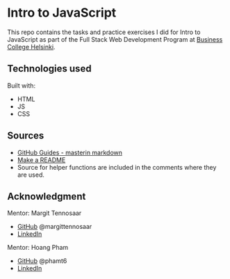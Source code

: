 # Intro to JavaScript

This repo contains the tasks and practice exercises I did for Intro to JavaScript as part of the Full Stack Web Development Program at [Business College Helsinki](https://en.bc.fi/qualifications/full-stack-web-developer-program/).

## Technologies used

Built with:

- HTML
- JS
- CSS

## Sources

- [GitHub Guides - masterin markdown](https://guides.github.com/features/mastering-markdown/)
- [Make a README](https://www.makeareadme.com/)
- Source for helper functions are included in the comments where they are used.

## Acknowledgment

Mentor: Margit Tennosaar

- [GitHub](https://github.com/margittennosaar) @margittennosaar
- [LinkedIn](https://www.linkedin.com/in/margittennosaar/)

Mentor: Hoang Pham

- [GitHub](https://github.com/phamt6) @phamt6
- [LinkedIn](https://www.linkedin.com/in/tienhoangpham/)
